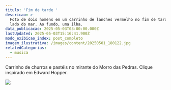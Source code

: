 ```yaml
---
titulo: 'Fim de tarde '
descricao: >-
  Foto de dois homens em um carrinho de lanches vermelho no fim de tarde, ao
  lado do mar. Ao fundo, uma ilha.
data_publicacao: 2025-05-03T03:00:00.000Z
lastUpdated: 2025-05-03T15:16:41.900Z
modo_exibicao_index: post_completo
imagem_ilustrativa: /images/content/20250501_180122.jpg
relatedCategorias:
  - musica
---
```


Carrinho de churros e pastéis no mirante do Morro das Pedras. Clique inspirado em Edward Hopper.

![](/images/content/20250501_180119.jpg)
